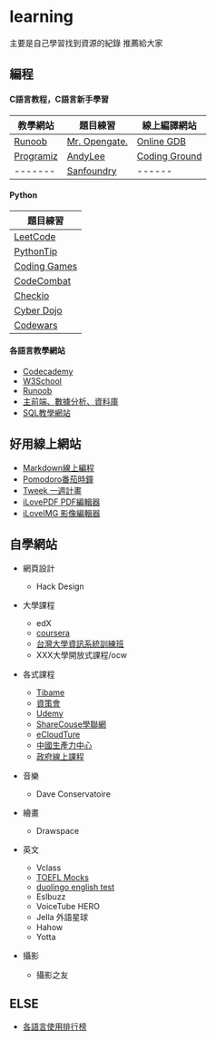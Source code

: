 # learning
主要是自己學習找到資源的紀錄 推薦給大家 

## 編程
#### C語言教程，C語言新手學習
| 教學網站 | 題目練習 | 線上編譯網站 |
|-------|-----|------|
| [Runoob](https://www.runoob.com/cprogramming/c-tutorial.html)   |  [Mr. Opengate.](https://mropengate.blogspot.com/2017/08/cc-c.html)  |[Online GDB](https://www.onlinegdb.com/online_c_compiler)|
| [Programiz](https://www.programiz.com/c-programming/examples)   |  [AndyLee](https://hackmd.io/@a110605/By6DscbVM?type=view)  |   [Coding Ground](https://www.tutorialspoint.com/index.html) |
|-------|[Sanfoundry](https://www.sanfoundry.com/c-programming-questions-answers-variable-names-1/)|------|
#### Python
| 題目練習 |
|-------|
|[LeetCode](https://leetcode.com "刷算法題網站")|
|[PythonTip](http://www.pythontip.com/ "適合新手練習題")|
|[Coding Games](http://www.codinggame.com "一邊玩遊戲，一邊挑戰編程難題")|
|[CodeCombat](http://koudashijie.com "網頁編程遊戲，運用於遊戲設計、網頁應用、APP開發")|
|[Checkio](http://checkio.org "基於瀏覽器的遊戲，解決問題以繼續遊戲(需要登陸)")|
|[Cyber Dojo](http://www.cyber-dojo.org "練習寫程序")|
|[Codewars]( http://www.codewars.com)|

<!--|[]("")|
|[]("")|-->

#### 各語言教學網站
  - [Codecademy](https://www.codecademy.com/)
  - [W3School](https://www.w3schools.com/sql/sql_wildcards.asp)
  - [Runoob](https://www.runoob.com/)
  - [主前端、數據分析、資料庫](https://www.w3schools.com/default.asp)
  - [SQL教學網站](https://www.w3school.com.cn/sql/index.asp)

## 好用線上網站
 - [Markdown線上編程](https://www.mdeditor.tw/)
 - [Pomodoro番茄時鐘](https://pomofocus.io/)
 - [Tweek 一週計畫](https://tweek.so/)
 - [iLovePDF PDF編輯器](https://www.ilovepdf.com/zh-tw)
 - [iLoveIMG 影像編輯器](https://www.iloveimg.com/zh-tw)

## 自學網站
* 網頁設計
  - Hack Design

* 大學課程
  - edX
  - [coursera](https://www.coursera.org/)
  - [台灣大學資訊系統訓練班](https://train.csie.ntu.edu.tw/train/)
  - XXX大學開放式課程/ocw
* 各式課程
  - [Tibame](https://www.tibame.com/goodjob/MSFullStack_taipei?gclid=EAIaIQobChMI8Jys_NH48wIVT8SWCh2iYQQrEAMYAiAAEgLL__D_BwE)
  - [資策會](https://www.iiiedu.org.tw/msit/)
  - [Udemy](https://www.udemy.com/topic/c-sharp/?locale=zh_TW&persist_locale=)
  - [ShareCouse學聯網](https://www.sharecourse.net/sharecourse/general/home/)
  - [eCloudTure](https://www.ecloudture.com/)
  - [中國生產力中心](https://edu.cpc.org.tw/)
  - [政府線上課程](https://queeny1117.pixnet.net/blog/post/182811018)
  
* 音樂
  - Dave Conservatoire

* 繪畫
  - Drawspace

* 英文
  - Vclass
  - [TOEFL Mocks](https://toeflmocks.com/)
  - [duolingo english test](https://englishtest.duolingo.com/)
  - Eslbuzz
  - VoiceTube HERO
  - Jella 外語星球
  - Hahow
  - Yotta

* 攝影
  - 攝影之友

## ELSE
* [各語言使用排行榜](https://www.tiobe.com/tiobe-index/)


 
<!--
| 左3   |  中3  |   右3 |
Coding web
https://www.codecademy.com/


-->
